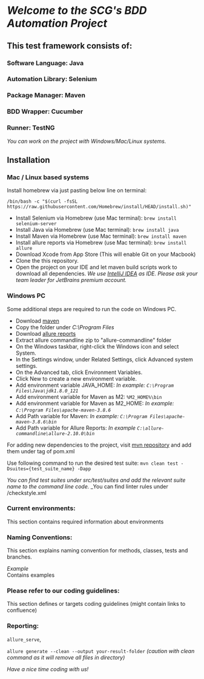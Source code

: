 # *Welcome to the SCG's BDD Automation Project*
## This test framework consists of:
### Software Language: **Java**
### Automation Library: **Selenium**
### Package Manager: **Maven**
### BDD Wrapper: Cucumber
### Runner: **TestNG**

*You can work on the project with Windows/Mac/Linux systems.*
## Installation
### Mac / Linux based systems

Install homebrew via just pasting below line on terminal:

`/bin/bash -c "$(curl -fsSL https://raw.githubusercontent.com/Homebrew/install/HEAD/install.sh)"`

* Install Selenium via Homebrew (use Mac terminal):
  `brew install selenium-server`
* Install Java via Homebrew (use Mac terminal):
  `brew install java`
* Install Maven via Homebrew (use Mac terminal):
  `brew install maven`
* Install allure reports via Homebrew (use Mac terminal):
  `brew install allure`
* Download Xcode from App Store (This will enable Git on your Macbook)
* Clone the this repository.
* Open the project on your IDE and let maven build scripts work to download all dependencies.
  _We use [IntelliJ IDEA](https://www.jetbrains.com/idea) as IDE. Please ask your team leader for JetBrains premium account._

### Windows PC

Some additional steps are required to run the code on Windows PC.

* Download [maven](https://maven.apache.org/download.cgi)
* Copy the folder under *C:\\Program Files*
* Download [allure reports](https://repo.maven.apache.org/maven2/io/qameta/allure/allure-commandline/)
* Extract allure commandline zip to "allure-commandline" folder
* On the Windows taskbar, right-click the Windows icon and select System.
* In the Settings window, under Related Settings, click Advanced system settings.
* On the Advanced tab, click Environment Variables.
* Click New to create a new environment variable.
* Add environment variable JAVA_HOME: *In example: `C:\Program Files\Java\jdk1.8.0_121`*
* Add environment variable for Maven as M2: `%M2_HOME%\bin`
* Add environment variable for Maven as M2_HOME: *In example: `C:\Program Files\apache-maven-3.8.6`*
* Add Path variable for Maven: *In example: `C:\Program Files\apache-maven-3.8.6\bin`*
* Add Path variable for Allure Reports: *In example  `C:\allure-commandline\allure-2.10.0\bin`*

For adding new dependencies to the project, visit [mvn repository](https://mvnrepository.com/) and add them under <Dependencies> tag of pom.xml

Use following command to run the desired test suite:
`mvn clean test -Dsuites={test_suite_name} -Dapp`

_You can find test suites under src/test/suites and add the relevant suite name to the command line code._
_You can find linter rules under /checkstyle.xml

### Current environments:
This section contains required information about environments

### Naming Conventions:

This section explains naming convention for methods, classes, tests and branches.

_Example_  
Contains examples
### Please refer to our coding guidelines:
This section defines or targets coding guidelines (might contain links to confluence)

### Reporting:
`allure_serve`,

`allure generate --clean --output your-result-folder` _(caution with clean command as it will remove all files in directory)_

_Have a nice time coding with us!_
